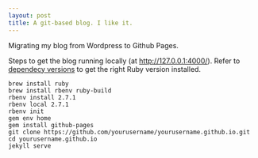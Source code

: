 ```yaml
---
layout: post
title: A git-based blog. I like it.
---
```


Migrating my blog from Wordpress to Github Pages.

Steps to get the blog running locally (at http://127.0.0.1:4000/). Refer to [dependecy versions](https://pages.github.com/versions/) to get the right Ruby version installed.
```
brew install ruby
brew install rbenv ruby-build
rbenv install 2.7.1
rbenv local 2.7.1
rbenv init
gem env home
gem install github-pages
git clone https://github.com/yourusername/yourusername.github.io.git
cd yourusername.github.io
jekyll serve
```
